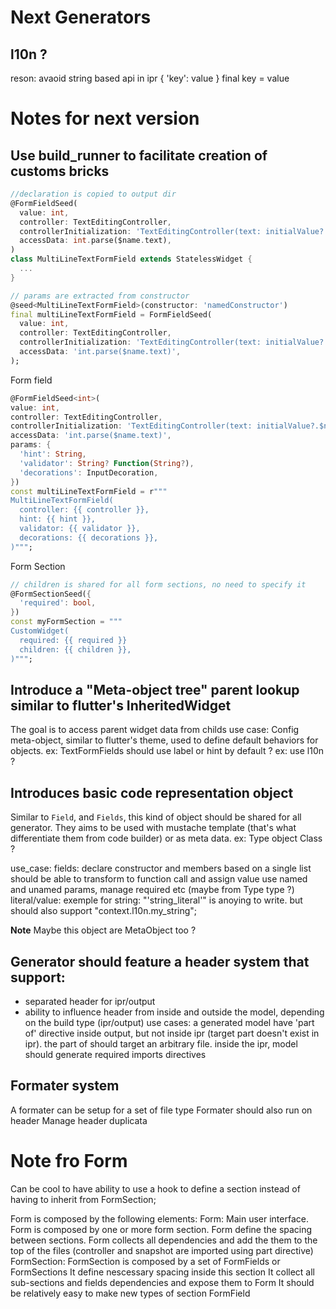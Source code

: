 # Next Generators

## l10n ?
reson: avaoid string based api in ipr
{
  'key': value
}
final key = value

# Notes for next version

## Use build_runner to facilitate creation of customs bricks


```dart
//declaration is copied to output dir
@FormFieldSeed(
  value: int,
  controller: TextEditingController,
  controllerInitialization: 'TextEditingController(text: initialValue?.$name.toString(),)',
  accessData: int.parse($name.text),
)
class MultiLineTextFormField extends StatelessWidget {
  ...
}
```

```dart
// params are extracted from constructor
@seed<MultiLineTextFormField>(constructor: 'namedConstructor')
final multiLineTextFormField = FormFieldSeed(
  value: int,
  controller: TextEditingController,
  controllerInitialization: 'TextEditingController(text: initialValue?.$name.toString(),)',
  accessData: 'int.parse($name.text)',
);
```

Form field
```dart
@FormFieldSeed<int>(
value: int,
controller: TextEditingController,
controllerInitialization: 'TextEditingController(text: initialValue?.$name.toString(),)',
accessData: 'int.parse($name.text)',
params: {
  'hint': String,
  'validator': String? Function(String?),
  'decorations': InputDecoration,
})
const multiLineTextFormField = r"""
MultiLineTextFormField(
  controller: {{ controller }},
  hint: {{ hint }},
  validator: {{ validator }},
  decorations: {{ decorations }},
)""";
```

Form Section
```dart
// children is shared for all form sections, no need to specify it
@FormSectionSeed({
  'required': bool,
})
const myFormSection = """
CustomWidget(
  required: {{ required }}
  children: {{ children }},
)""";
```

## Introduce a "Meta-object tree" parent lookup similar to flutter's InheritedWidget
The goal is to access parent widget data from childs
use case:
  Config meta-object, similar to flutter's theme, used to define default behaviors for objects.
  ex: TextFormFields should use label or hint by default ?
  ex: use l10n ?

## Introduces basic code representation object
Similar to `Field`, and `Fields`, this kind of object should be shared for all generator.
They aims to be used with mustache template (that's what differentiate them from code builder) or as meta data.
ex:
  Type object
  Class ?

use_case:
  fields:
    declare constructor and members based on a single list
    should be able to transform to function call and assign value
    use named and unamed params,
    manage required etc (maybe from Type type ?)
  literal/value:
    exemple for string: "'string_literal'" is anoying to write. but should also support "context.l10n.my_string";

**Note**
Maybe this object are MetaObject too ?

## Generator should feature a header system that support:
  - separated header for ipr/output
  - ability to influence header from inside and outside the model, depending on the build type (ipr/output)
use cases:
a generated model have 'part of' directive inside output, but not inside ipr (target part doesn't exist in ipr).
the part of should target an arbitrary file.
inside the ipr, model should generate required imports directives

## Formater system
A formater can be setup for a set of file type
Formater should also run on header
Manage header duplicata

# Note fro Form
Can be cool to have ability to use a hook to define a section instead of having to inherit from FormSection;

Form is composed by the following elements:
  Form:
    Main user interface.
    Form is composed by one or more form section.
    Form define the spacing between sections.
    Form collects all dependencies and add the them to the top of the files (controller and snapshot are imported using part directive)
  FormSection:
    FormSection is composed by a set of FormFields or FormSections
    It define nescessary spacing inside this section
    It collect all sub-sections and fields dependencies and expose them to Form
    It should be relatively easy to make new types of section
  FormField